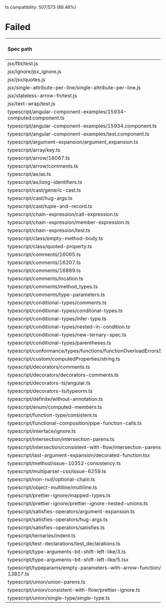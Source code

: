 ts compatibility: 507/573 (88.48%)

# Failed

| Spec path | Failed or Passed | Match ratio |
| :-------- | :--------------: | :---------: |
| jsx/fbt/test.js | 💥 | 84.06% |
| jsx/ignore/jsx_ignore.js | 💥 | 84.21% |
| jsx/jsx/quotes.js | 💥💥💥💥 | 79.41% |
| jsx/single-attribute-per-line/single-attribute-per-line.js | 💥✨ | 43.37% |
| jsx/stateless-arrow-fn/test.js | 💥 | 95.32% |
| jsx/text-wrap/test.js | 💥 | 98.68% |
| typescript/angular-component-examples/15934-computed.component.ts | 💥💥 | 76.92% |
| typescript/angular-component-examples/15934.component.ts | 💥💥 | 53.85% |
| typescript/angular-component-examples/test.component.ts | 💥💥 | 41.18% |
| typescript/argument-expansion/argument_expansion.ts | 💥 | 84.75% |
| typescript/array/key.ts | 💥 | 75.00% |
| typescript/arrow/16067.ts | 💥💥 | 93.88% |
| typescript/arrow/comments.ts | 💥✨ | 44.44% |
| typescript/as/as.ts | 💥 | 88.24% |
| typescript/as/long-identifiers.ts | 💥 | 86.67% |
| typescript/cast/generic-cast.ts | 💥 | 96.32% |
| typescript/cast/hug-args.ts | 💥 | 47.06% |
| typescript/cast/tuple-and-record.ts | 💥 | 0.00% |
| typescript/chain-expression/call-expression.ts | 💥 | 68.75% |
| typescript/chain-expression/member-expression.ts | 💥 | 65.67% |
| typescript/chain-expression/test.ts | 💥 | 0.00% |
| typescript/class/empty-method-body.ts | 💥 | 80.00% |
| typescript/class/quoted-property.ts | 💥 | 66.67% |
| typescript/comments/16065.ts | 💥 | 63.64% |
| typescript/comments/16207.ts | 💥 | 71.43% |
| typescript/comments/16889.ts | 💥 | 62.61% |
| typescript/comments/location.ts | 💥 | 95.00% |
| typescript/comments/method_types.ts | 💥 | 79.49% |
| typescript/comments/type-parameters.ts | 💥 | 65.52% |
| typescript/conditional-types/comments.ts | 💥✨ | 31.51% |
| typescript/conditional-types/conditonal-types.ts | 💥✨ | 34.48% |
| typescript/conditional-types/infer-type.ts | 💥✨ | 4.76% |
| typescript/conditional-types/nested-in-condition.ts | 💥✨ | 15.79% |
| typescript/conditional-types/new-ternary-spec.ts | 💥✨ | 10.67% |
| typescript/conditional-types/parentheses.ts | 💥✨ | 15.22% |
| typescript/conformance/types/functions/functionOverloadErrorsSyntax.ts | 💥 | 0.00% |
| typescript/custom/computedProperties/string.ts | 💥 | 73.33% |
| typescript/decorators/comments.ts | 💥 | 60.00% |
| typescript/decorators/decorators-comments.ts | 💥 | 65.71% |
| typescript/decorators-ts/angular.ts | 💥 | 87.50% |
| typescript/decorators-ts/typeorm.ts | 💥 | 88.37% |
| typescript/definite/without-annotation.ts | 💥 | 83.33% |
| typescript/enum/computed-members.ts | 💥 | 0.00% |
| typescript/function-type/consistent.ts | 💥 | 70.83% |
| typescript/functional-composition/pipe-function-calls.ts | 💥 | 82.76% |
| typescript/interface/ignore.ts | 💥✨ | 40.09% |
| typescript/intersection/intersection-parens.ts | 💥💥 | 80.85% |
| typescript/intersection/consistent-with-flow/intersection-parens.ts | 💥 | 69.77% |
| typescript/last-argument-expansion/decorated-function.tsx | 💥 | 29.06% |
| typescript/method/issue-10352-consistency.ts | 💥 | 63.64% |
| typescript/multiparser-css/issue-6259.ts | 💥 | 57.14% |
| typescript/non-null/optional-chain.ts | 💥 | 72.22% |
| typescript/object-multiline/multiline.ts | 💥✨ | 23.21% |
| typescript/prettier-ignore/mapped-types.ts | 💥 | 63.16% |
| typescript/prettier-ignore/prettier-ignore-nested-unions.ts | 💥 | 44.00% |
| typescript/satisfies-operators/argument-expansion.ts | 💥💥 | 83.87% |
| typescript/satisfies-operators/hug-args.ts | 💥💥 | 0.00% |
| typescript/satisfies-operators/satisfies.ts | 💥💥 | 95.45% |
| typescript/ternaries/indent.ts | 💥 | 93.33% |
| typescript/test-declarations/test_declarations.ts | 💥💥 | 40.00% |
| typescript/type-arguments-bit-shift-left-like/3.ts | 💥 | 0.00% |
| typescript/type-arguments-bit-shift-left-like/5.tsx | 💥 | 0.00% |
| typescript/typeparams/empty-parameters-with-arrow-function/issue-13817.ts | 💥 | 73.68% |
| typescript/union/union-parens.ts | 💥 | 92.59% |
| typescript/union/consistent-with-flow/prettier-ignore.ts | 💥 | 60.00% |
| typescript/union/single-type/single-type.ts | 💥 | 0.00% |
